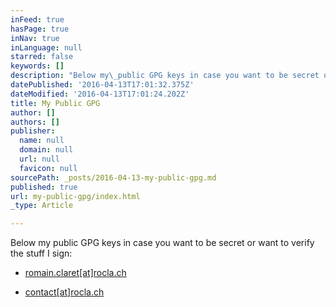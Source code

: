 ```yaml
---
inFeed: true
hasPage: true
inNav: true
inLanguage: null
starred: false
keywords: []
description: "Below my\_public GPG keys in case you want to be secret or want to verify the stuff I sign:\_"
datePublished: '2016-04-13T17:01:32.375Z'
dateModified: '2016-04-13T17:01:24.202Z'
title: My Public GPG
author: []
authors: []
publisher:
  name: null
  domain: null
  url: null
  favicon: null
sourcePath: _posts/2016-04-13-my-public-gpg.md
published: true
url: my-public-gpg/index.html
_type: Article

---
```

Below my public GPG keys in case you want to be secret or want to verify the stuff I sign: 

- [romain.claret\[at\]rocla.ch][0]

- [contact\[at\]rocla.ch][1]

[0]: http://romainclaret.com/gpg-romainclaret-at-rocla-ch/
[1]: http://romainclaret.com/gpg-contact-at-rocla-ch/